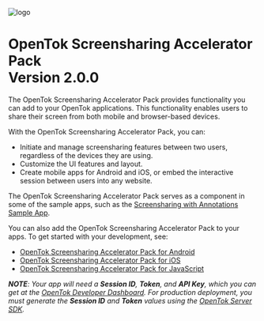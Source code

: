 ![logo](./tokbox-logo.png)

# OpenTok Screensharing Accelerator Pack<br/>Version 2.0.0

The OpenTok Screensharing Accelerator Pack provides functionality you can add to your OpenTok applications. This functionality enables users to share their screen from both mobile and browser-based devices.

With the OpenTok Screensharing Accelerator Pack, you can:

- Initiate and manage screensharing features between two users, regardless of the devices they are using.
- Customize the UI features and layout.
- Create mobile apps for Android and iOS, or embed the interactive session between users into any website.

The OpenTok Screensharing Accelerator Pack serves as a component in some of the sample apps, such as the [Screensharing with Annotations Sample App](https://github.com/opentok/screensharing-annotation-acc-pack). 

You can also add the OpenTok Screensharing Accelerator Pack to your apps. To get started with your development, see:

- [OpenTok Screensharing Accelerator Pack for Android](./android)
- [OpenTok Screensharing Accelerator Pack for iOS](./ios)
- [OpenTok Screensharing Accelerator Pack for JavaScript](./js)

_**NOTE**: Your app will need a **Session ID**, **Token**, and **API Key**, which you can get at the [OpenTok Developer Dashboard](https://dashboard.tokbox.com/). For production deployment, you must generate the **Session ID** and **Token** values using the [OpenTok Server SDK](https://tokbox.com/developer/sdks/server/)._

